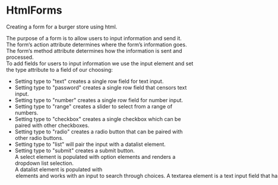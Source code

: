 ﻿# HtmlForms
Creating a form for a burger store using html.


The purpose of a form is to allow users to input information and send it.<br>
The form‘s action attribute determines where the form’s information goes.<br>
The form‘s method attribute determines how the information is sent and processed.<br>
To add fields for users to input information we use the input element and set the type attribute to a field of our choosing:<br>
  + Setting type to "text" creates a single row field for text input.<br>
  + Setting type to "password" creates a single row field that censors text input.<br>
  + Setting type to "number" creates a single row field for number input.<br>
  + Setting type to "range" creates a slider to select from a range of numbers.<br>
  + Setting type to "checkbox" creates a single checkbox which can be paired with other checkboxes.<br>
  + Setting type to "radio" creates a radio button that can be paired with other radio buttons.<br>
  + Setting type to "list" will pair the input with a datalist element.<br>
  + Setting type to "submit" creates a submit button.<br>
A select element is populated with option elements and renders a dropdown list selection.<br>
A datalist element is populated with <option> elements and works with an input to search through choices.<br>
A textarea element is a text input field that has a customizable area.<br>
When a form is submitted, the name of the fields that accept input and the value of those fields are sent as name=value pairs.<br>
Using the form element in conjunction with the other elements listed above allows us to create sites that take in consideration the wants and needs of our users.<br> Take the opportunity to take what you’ve learned and apply it!
